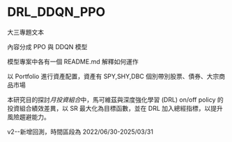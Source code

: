 # DRL_DDQN_PPO
大三專題文本

內容分成 PPO 與 DDQN 模型

模型專案中各有一個 README.md 解釋如何運作

以 Portfolio 進行資產配置，資產有 SPY,SHY,DBC 個別帶別股票、債券、大宗商品市場

本研究目的探討*月投資組合*中，馬可維茲與深度強化學習 (DRL) on/off policy 的投資組合績效差異，以 SR 最大化為目標函數，並在 DRL 加入總經指標，以提升風險趨避能力。

v2--新增回測，時間區段為 2022/06/30-2025/03/31 
